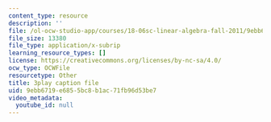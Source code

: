 ```yaml
---
content_type: resource
description: ''
file: /ol-ocw-studio-app/courses/18-06sc-linear-algebra-fall-2011/9ebb6719e6855bc8b1ac71fb96d53be7_B17h10EF59g.vtt
file_size: 13380
file_type: application/x-subrip
learning_resource_types: []
license: https://creativecommons.org/licenses/by-nc-sa/4.0/
ocw_type: OCWFile
resourcetype: Other
title: 3play caption file
uid: 9ebb6719-e685-5bc8-b1ac-71fb96d53be7
video_metadata:
  youtube_id: null
---
```

